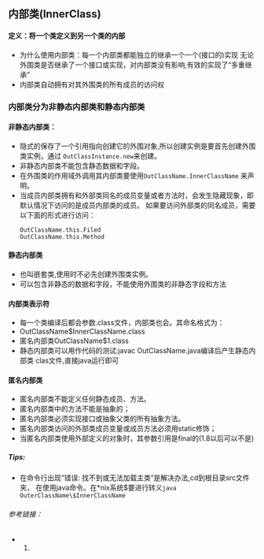 ## 内部类(InnerClass)
#### 定义：将一个类定义到另一个类的内部
* 为什么使用内部类：每一个内部类都能独立的继承一个一个(接口的)实现
无论外围类是否继承了一个接口或实现，对内部类没有影响,有效的实现了“多重继承”
* 内部类自动拥有对其外围类的所有成员的访问权
### 内部类分为非静态内部类和静态内部类
#### 非静态内部类：
* 隐式的保存了一个引用指向创建它的外围对象,所以创建实例是要首先创建外围类实例，通过
`OutClassInstance.new`来创建。
* 非静态内部类不能包含静态数据和字段。
* 在外围类的作用域外调用其内部类要使用`OutClassName.InnerClassName` 来声明。
* 当成员内部类拥有和外部类同名的成员变量或者方法时，会发生隐藏现象，即默认情况下访问的是成员内部类的成员。
如果要访问外部类的同名成员，需要以下面的形式进行访问：
    ```
    OutClassName.this.Filed
    OutClassName.this.Method
    ```
#### 静态内部类
* 也叫嵌套类,使用时不必先创建外围类实例。
* 可以包含非静态的数据和字段，不能使用外围类的非静态字段和方法
#### 内部类表示符
* 每一个类编译后都会参数.class文件，内部类也会。其命名格式为：
* OutClassName$InnerClassName.class
* 匿名内部类OutClassName$1.class
* 静态内部类可以用作代码的测试:javac OutClassName.java编译后产生静态内部类
clas文件,直接java运行即可
#### 匿名内部类
* 匿名内部类不能定义任何静态成员、方法。
* 匿名内部类中的方法不能是抽象的；
* 匿名内部类必须实现接口或抽象父类的所有抽象方法。
* 匿名内部类访问的外部类成员变量或成员方法必须用static修饰；
* 当匿名内部类使用外部定义的对象时，其参数引用是final的(1.8以后可以不是)
##### Tips:
* 在命令行出现“错误: 找不到或无法加载主类”是解决办法,cd到根目录src文件夹，
在使用java命令。在*nix系统$要进行转义`java OuterClassName\$InnerClassName`





###### 参考链接：
* 1.





   



